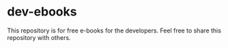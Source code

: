 # dev-ebooks

This repository is for free e-books for the developers. Feel free to share this repository with others.
